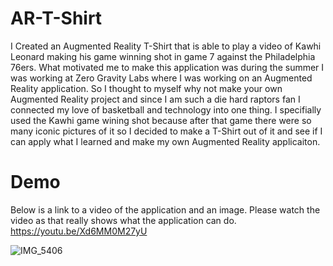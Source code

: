 # AR-T-Shirt
I Created an Augmented Reality T-Shirt that is able to play a video of Kawhi Leonard making his game winning shot in game 7 against the Philadelphia 76ers. What motivated me to make this application was during the summer I was working at Zero Gravity Labs where I was working on an Augmented Reality application. So I thought to myself why not make your own Augmented Reality project and since I am such a die hard raptors fan I connected my love of basketball and technology into one thing. I specifially used the Kawhi game wining shot because after that game there were so many iconic pictures of it so I decided to make a T-Shirt out of it and see if I can apply what I learned and make my own Augmented Reality applicaiton. 
# Demo
Below is a link to a video of the application and an image. Please watch the video as that really shows what the application can do. 
https://youtu.be/Xd6MM0M27yU

![IMG_5406](https://user-images.githubusercontent.com/60042716/72668444-fac15880-39f4-11ea-8d31-446ef14b5d6d.PNG)
